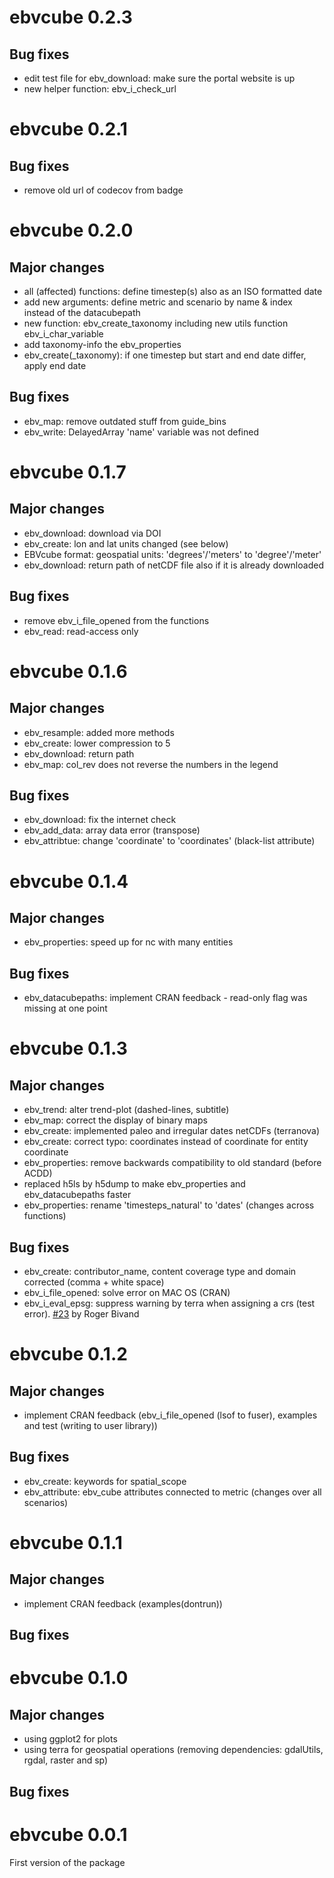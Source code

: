 # ebvcube 0.2.3
## Bug fixes
- edit test file for ebv_download: make sure the portal website is up
- new helper function: ebv_i_check_url

# ebvcube 0.2.1

## Bug fixes

* remove old url of codecov from badge

# ebvcube 0.2.0

## Major changes

* all (affected) functions: define timestep(s) also as an ISO formatted date
* add new arguments: define metric and scenario by name & index instead of the datacubepath
* new function: ebv_create_taxonomy including new utils function ebv_i_char_variable
* add taxonomy-info the ebv_properties
* ebv_create(_taxonomy): if one timestep but start and end date differ, apply end date

## Bug fixes

* ebv_map: remove outdated stuff from guide_bins
* ebv_write: DelayedArray 'name' variable was not defined

# ebvcube 0.1.7

## Major changes

* ebv_download: download via DOI
* ebv_create: lon and lat units changed (see below)
* EBVcube format: geospatial units: 'degrees'/'meters' to 'degree'/'meter'
* ebv_download: return path of netCDF file also if it is already downloaded 

## Bug fixes

* remove ebv_i_file_opened from the functions
* ebv_read: read-access only

# ebvcube 0.1.6

## Major changes

* ebv_resample: added more methods
* ebv_create: lower compression to 5
* ebv_download: return path
* ebv_map: col_rev does not reverse the numbers in the legend

## Bug fixes

* ebv_download: fix the internet check
* ebv_add_data: array data error (transpose)
* ebv_attribtue: change 'coordinate' to 'coordinates' (black-list attribute)

# ebvcube 0.1.4

## Major changes

* ebv_properties: speed up for nc with many entities

## Bug fixes
* ebv_datacubepaths: implement CRAN feedback - read-only flag was missing at one point

# ebvcube 0.1.3

## Major changes

* ebv_trend: alter trend-plot (dashed-lines, subtitle)
* ebv_map: correct the display of binary maps
* ebv_create: implemented paleo and irregular dates netCDFs (terranova)
* ebv_create: correct typo: coordinates instead of coordinate for entity coordinate
* ebv_properties: remove backwards compatibility to old standard (before ACDD)
* replaced h5ls by h5dump to make ebv_properties and ebv_datacubepaths faster
* ebv_properties: rename 'timesteps_natural' to 'dates' (changes across functions)

## Bug fixes

* ebv_create: contributor_name, content coverage type and domain corrected (comma + white space)
* ebv_i_file_opened: solve error on MAC OS (CRAN)
* ebv_i_eval_epsg: suppress warning by terra when assigning a crs (test error). [#23](https://github.com/LuiseQuoss/ebvcube/issues/23) by Roger Bivand

# ebvcube 0.1.2

## Major changes

* implement CRAN feedback (ebv_i_file_opened (lsof to fuser), examples and test (writing to user library))

## Bug fixes
* ebv_create: keywords for spatial_scope
* ebv_attribute: ebv_cube attributes connected to metric (changes over all scenarios)

# ebvcube 0.1.1

## Major changes
* implement CRAN feedback (examples(dontrun))

## Bug fixes

# ebvcube 0.1.0

## Major changes

* using ggplot2 for plots
* using terra for geospatial operations (removing dependencies: gdalUtils, rgdal, raster and sp)

## Bug fixes

# ebvcube 0.0.1

First version of the package
